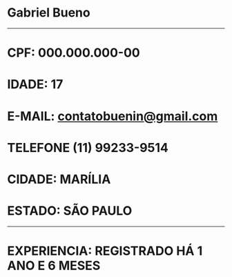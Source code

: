 # Gabriel Bueno

---

# CPF: 000.000.000-00
# IDADE: 17
# E-MAIL: contatobuenin@gmail.com
# TELEFONE (11) 99233-9514
# CIDADE: MARÍLIA
# ESTADO: SÃO PAULO

---

# EXPERIENCIA: REGISTRADO HÁ 1 ANO E 6 MESES

